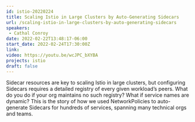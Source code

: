 ```yaml
---
id: istio-20220224
title: Scaling Istio in Large Clusters by Auto-Generating Sidecars
url: /scaling-istio-in-large-clusters-by-auto-generating-sidecars
speakers:
 - Cathal Conroy
date: 2022-02-22T13:48:17-06:00
start_date: 2022-02-24T17:30:00Z
link:  
video: https://youtu.be/wcJPC_bXYBA
projects: istio 
draft: false
---
```


Sidecar resources are key to scaling Istio in large clusters, but configuring Sidecars requires a detailed registry of every given workload’s peers. What do you do if your org maintains no such registry? What if service names are dynamic? This is the story of how we used NetworkPolicies to auto-generate Sidecars for hundreds of services, spanning many technical orgs and teams.
